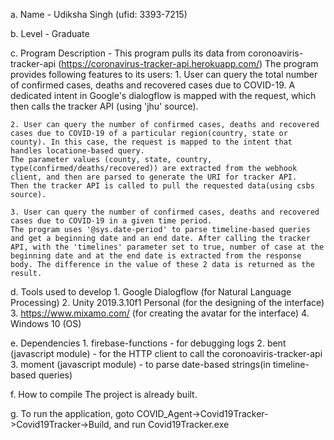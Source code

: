 a.  Name - Udiksha Singh (ufid: 3393-7215)

b.  Level - Graduate

c.  Program Description - 
This program pulls its data from coronoaviris-tracker-api (https://coronavirus-tracker-api.herokuapp.com/)
The program provides following features to its users:
    1. User can query the total number of confirmed cases, deaths and recovered cases due to COVID-19. A dedicated intent in Google's dialogflow is mapped with the request, which then calls the tracker API (using 'jhu' source).

    2. User can query the number of confirmed cases, deaths and recovered cases due to COVID-19 of a particular region(country, state or county). In this case, the request is mapped to the intent that handles locatione-based query. 
    The parameter values (county, state, country, type(confirmed/deaths/recovered)) are extracted from the webhook client, and then are parsed to generate the URI for tracker API.
    Then the tracker API is called to pull the requested data(using csbs source). 

    3. User can query the number of confirmed cases, deaths and recovered cases due to COVID-19 in a given time period.
    The program uses '@sys.date-period' to parse timeline-based queries and get a beginning date and an end date. After calling the tracker API, with the 'timelines' parameter set to true, number of case at the beginning date and at the end date is extracted from the response body. The difference in the value of these 2 data is returned as the result.

d.  Tools used to develop
    1. Google Dialogflow (for Natural Language Processing)
    2. Unity 2019.3.10f1 Personal (for the designing of the interface)
    3. https://www.mixamo.com/ (for creating the avatar for the interface)
    4. Windows 10 (OS)

e.  Dependencies
    1. firebase-functions - for debugging logs
    2. bent (javascript module) - for the HTTP client to call the coronoaviris-tracker-api
    3. moment (javascript module) - to parse date-based strings(in timeline-based queries)

f.  How to compile 
    The project is already built. 
    
g.  To run the application, goto COVID_Agent->Covid19Tracker->Covid19Tracker->Build, and run  Covid19Tracker.exe      


